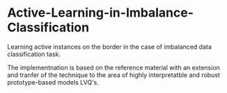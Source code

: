# Active-Learning-in-Imbalance-Classification
Learning active instances on the border in the case of imbalanced data classification task.

The implementnation is based on the reference material with an extension and tranfer of the technique to the area of highly interpretatble and robust 
prototype-based models LVQ's. 
